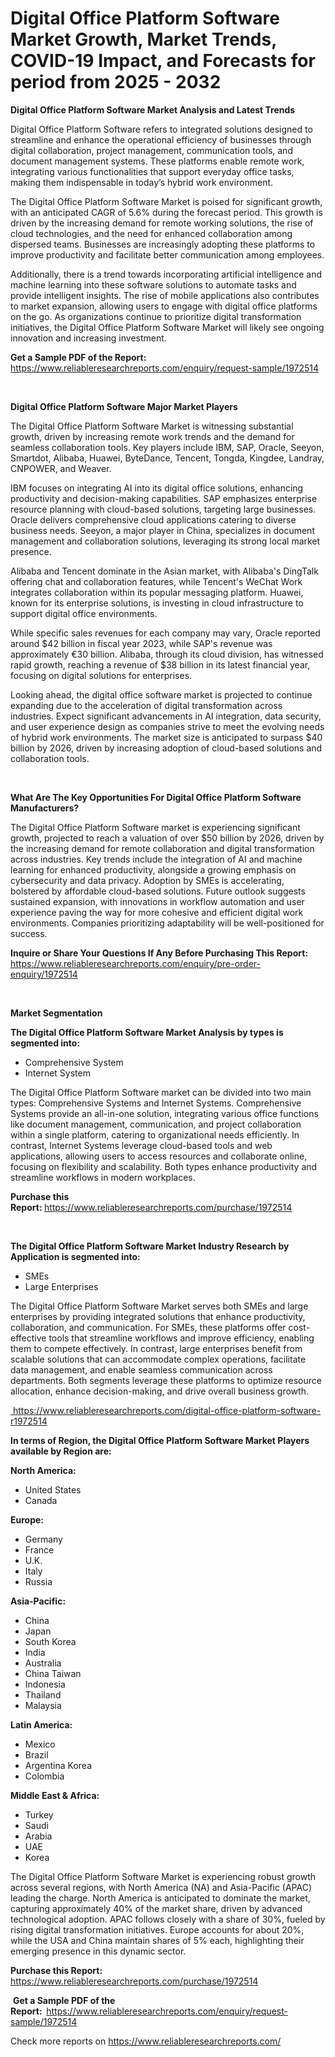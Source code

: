 <p><h1>Digital Office Platform Software Market Growth, Market Trends, COVID-19 Impact, and Forecasts for period from 2025 - 2032</h1></p><p><strong>Digital Office Platform Software Market Analysis and Latest Trends</strong></p>
<p><p>Digital Office Platform Software refers to integrated solutions designed to streamline and enhance the operational efficiency of businesses through digital collaboration, project management, communication tools, and document management systems. These platforms enable remote work, integrating various functionalities that support everyday office tasks, making them indispensable in today’s hybrid work environment.</p><p>The Digital Office Platform Software Market is poised for significant growth, with an anticipated CAGR of 5.6% during the forecast period. This growth is driven by the increasing demand for remote working solutions, the rise of cloud technologies, and the need for enhanced collaboration among dispersed teams. Businesses are increasingly adopting these platforms to improve productivity and facilitate better communication among employees.</p><p>Additionally, there is a trend towards incorporating artificial intelligence and machine learning into these software solutions to automate tasks and provide intelligent insights. The rise of mobile applications also contributes to market expansion, allowing users to engage with digital office platforms on the go. As organizations continue to prioritize digital transformation initiatives, the Digital Office Platform Software Market will likely see ongoing innovation and increasing investment.</p></p>
<p><strong>Get a Sample PDF of the Report:&nbsp;</strong> <a href="https://www.reliableresearchreports.com/enquiry/request-sample/1972514?utm_campaign=3210&utm_medium=2&utm_source=Github&utm_content=ia&utm_term=11032025&utm_id=digital-office-platform-software">https://www.reliableresearchreports.com/enquiry/request-sample/1972514</a></p>
<p>&nbsp;</p>
<p><strong>Digital Office Platform Software Major Market Players</strong></p>
<p><p>The Digital Office Platform Software Market is witnessing substantial growth, driven by increasing remote work trends and the demand for seamless collaboration tools. Key players include IBM, SAP, Oracle, Seeyon, Smartdot, Alibaba, Huawei, ByteDance, Tencent, Tongda, Kingdee, Landray, CNPOWER, and Weaver.</p><p>IBM focuses on integrating AI into its digital office solutions, enhancing productivity and decision-making capabilities. SAP emphasizes enterprise resource planning with cloud-based solutions, targeting large businesses. Oracle delivers comprehensive cloud applications catering to diverse business needs. Seeyon, a major player in China, specializes in document management and collaboration solutions, leveraging its strong local market presence.</p><p>Alibaba and Tencent dominate in the Asian market, with Alibaba's DingTalk offering chat and collaboration features, while Tencent's WeChat Work integrates collaboration within its popular messaging platform. Huawei, known for its enterprise solutions, is investing in cloud infrastructure to support digital office environments.</p><p>While specific sales revenues for each company may vary, Oracle reported around $42 billion in fiscal year 2023, while SAP's revenue was approximately €30 billion. Alibaba, through its cloud division, has witnessed rapid growth, reaching a revenue of $38 billion in its latest financial year, focusing on digital solutions for enterprises.</p><p>Looking ahead, the digital office software market is projected to continue expanding due to the acceleration of digital transformation across industries. Expect significant advancements in AI integration, data security, and user experience design as companies strive to meet the evolving needs of hybrid work environments. The market size is anticipated to surpass $40 billion by 2026, driven by increasing adoption of cloud-based solutions and collaboration tools.</p></p>
<p>&nbsp;</p>
<p><strong>What Are The Key Opportunities For Digital Office Platform Software Manufacturers?</strong></p>
<p><p>The Digital Office Platform Software market is experiencing significant growth, projected to reach a valuation of over $50 billion by 2026, driven by the increasing demand for remote collaboration and digital transformation across industries. Key trends include the integration of AI and machine learning for enhanced productivity, alongside a growing emphasis on cybersecurity and data privacy. Adoption by SMEs is accelerating, bolstered by affordable cloud-based solutions. Future outlook suggests sustained expansion, with innovations in workflow automation and user experience paving the way for more cohesive and efficient digital work environments. Companies prioritizing adaptability will be well-positioned for success.</p></p>
<p><strong>Inquire or Share Your Questions If Any Before Purchasing This Report:</strong> <a href="https://www.reliableresearchreports.com/enquiry/pre-order-enquiry/1972514?utm_campaign=3210&utm_medium=2&utm_source=Github&utm_content=ia&utm_term=11032025&utm_id=digital-office-platform-software">https://www.reliableresearchreports.com/enquiry/pre-order-enquiry/1972514</a></p>
<p>&nbsp;</p>
<p><strong>Market Segmentation</strong></p>
<p><strong>The Digital Office Platform Software Market Analysis by types is segmented into:</strong></p>
<p><ul><li>Comprehensive System</li><li>Internet System</li></ul></p>
<p><p>The Digital Office Platform Software market can be divided into two main types: Comprehensive Systems and Internet Systems. Comprehensive Systems provide an all-in-one solution, integrating various office functions like document management, communication, and project collaboration within a single platform, catering to organizational needs efficiently. In contrast, Internet Systems leverage cloud-based tools and web applications, allowing users to access resources and collaborate online, focusing on flexibility and scalability. Both types enhance productivity and streamline workflows in modern workplaces.</p></p>
<p><strong>Purchase this Report:&nbsp;</strong><a href="https://www.reliableresearchreports.com/purchase/1972514?utm_campaign=3210&utm_medium=2&utm_source=Github&utm_content=ia&utm_term=11032025&utm_id=digital-office-platform-software">https://www.reliableresearchreports.com/purchase/1972514</a></p>
<p>&nbsp;</p>
<p><strong>The Digital Office Platform Software Market Industry Research by Application is segmented into:</strong></p>
<p><ul><li>SMEs</li><li>Large Enterprises</li></ul></p>
<p><p>The Digital Office Platform Software Market serves both SMEs and large enterprises by providing integrated solutions that enhance productivity, collaboration, and communication. For SMEs, these platforms offer cost-effective tools that streamline workflows and improve efficiency, enabling them to compete effectively. In contrast, large enterprises benefit from scalable solutions that can accommodate complex operations, facilitate data management, and enable seamless communication across departments. Both segments leverage these platforms to optimize resource allocation, enhance decision-making, and drive overall business growth.</p></p>
<p><a href="https://www.reliableresearchreports.com/digital-office-platform-software-r1972514?utm_campaign=3210&utm_medium=2&utm_source=Github&utm_content=ia&utm_term=11032025&utm_id=digital-office-platform-software">&nbsp;https://www.reliableresearchreports.com/digital-office-platform-software-r1972514</a></p>
<p><strong>In terms of Region, the Digital Office Platform Software Market Players available by Region are:</strong></p>
<p>
    <p> <strong> North America: </strong>
        <ul>
            <li>United States</li>
            <li>Canada</li>
        </ul>
        </p> 
    <p> <strong> Europe: </strong>
        <ul>
            <li>Germany</li>
            <li>France</li>
            <li>U.K.</li>
            <li>Italy</li>
            <li>Russia</li>
        </ul>
        </p> 
    <p> <strong> Asia-Pacific: </strong>
        <ul>
            <li>China</li>
            <li>Japan</li>
            <li>South Korea</li>
            <li>India</li>
            <li>Australia</li>
            <li>China Taiwan</li>
            <li>Indonesia</li>
            <li>Thailand</li>
            <li>Malaysia</li>
        </ul>
        </p> 
    <p> <strong> Latin America: </strong>
        <ul>
            <li>Mexico</li>
            <li>Brazil</li>
            <li>Argentina Korea</li>
            <li>Colombia</li>
        </ul>
        </p> 
    <p> <strong> Middle East & Africa: </strong>
        <ul>
            <li>Turkey</li>
            <li>Saudi</li>
            <li>Arabia</li>
            <li>UAE</li>
            <li>Korea</li>
        </ul>
    </p>
    </p>
<p><p>The Digital Office Platform Software Market is experiencing robust growth across several regions, with North America (NA) and Asia-Pacific (APAC) leading the charge. North America is anticipated to dominate the market, capturing approximately 40% of the market share, driven by advanced technological adoption. APAC follows closely with a share of 30%, fueled by rising digital transformation initiatives. Europe accounts for about 20%, while the USA and China maintain shares of 5% each, highlighting their emerging presence in this dynamic sector.</p></p>
<p><strong>Purchase this Report: </strong><a href="https://www.reliableresearchreports.com/purchase/1972514?utm_campaign=3210&utm_medium=2&utm_source=Github&utm_content=ia&utm_term=11032025&utm_id=digital-office-platform-software">https://www.reliableresearchreports.com/purchase/1972514</a></p>
<p>&nbsp;<strong>Get a Sample PDF of the Report:&nbsp;&nbsp;</strong><a href="https://www.reliableresearchreports.com/enquiry/request-sample/1972514?utm_campaign=3210&utm_medium=2&utm_source=Github&utm_content=ia&utm_term=11032025&utm_id=digital-office-platform-software">https://www.reliableresearchreports.com/enquiry/request-sample/1972514</a></p>
<p><strong></strong></p>
<p>Check more reports on <a href="https://www.reliableresearchreports.com/?utm_campaign=3210&utm_medium=2&utm_source=Github&utm_content=ia&utm_term=11032025&utm_id=digital-office-platform-software">https://www.reliableresearchreports.com/</a></p>